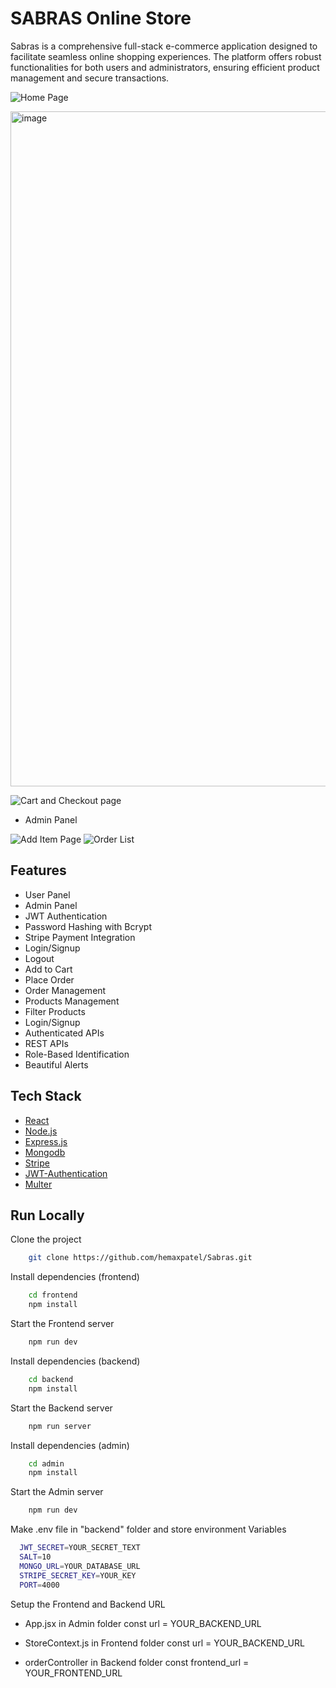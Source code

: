# SABRAS Online Store

Sabras is a comprehensive full-stack e-commerce application designed to facilitate seamless online shopping experiences. The platform offers robust functionalities for both users and administrators, ensuring efficient product management and secure transactions.

![Home Page](https://github.com/user-attachments/assets/10823072-beab-4de1-8cf8-10ac79fd837b)

<img width="1920" height="1080" alt="image" src="https://github.com/user-attachments/assets/dd98be4e-9031-4e1c-8f5b-fd9ff733e6bb" />


![Cart and Checkout page](https://github.com/user-attachments/assets/c1d90a2d-1d76-49a6-bb1a-9a03e0225248)
- Admin Panel

![Add Item Page](https://github.com/user-attachments/assets/cad403e7-d1bd-444d-8193-a675e4565eed)
![Order List](https://github.com/user-attachments/assets/3f8f1617-3b5a-4d9f-8252-1ca30c6790e2)


## Features

- User Panel
- Admin Panel
- JWT Authentication
- Password Hashing with Bcrypt
- Stripe Payment Integration
- Login/Signup
- Logout
- Add to Cart
- Place Order
- Order Management
- Products Management
- Filter Products
- Login/Signup
- Authenticated APIs
- REST APIs
- Role-Based Identification
- Beautiful Alerts

## Tech Stack

- [React](https://reactjs.org/)
- [Node.js](https://nodejs.org/en)
- [Express.js](https://expressjs.com/)
- [Mongodb](https://www.mongodb.com/)
- [Stripe](https://stripe.com/)
- [JWT-Authentication](https://jwt.io/introduction)
- [Multer](https://www.npmjs.com/package/multer)

## Run Locally

Clone the project

```bash
    git clone https://github.com/hemaxpatel/Sabras.git
```

Install dependencies (frontend)

```bash
    cd frontend
    npm install
```

Start the Frontend server

```bash
    npm run dev
```

Install dependencies (backend)

```bash
    cd backend
    npm install
```

Start the Backend server

```bash
    npm run server
```

Install dependencies (admin)

```bash
    cd admin
    npm install
```

Start the Admin server

```bash
    npm run dev
```

Make .env file in "backend" folder and store environment Variables

```bash
  JWT_SECRET=YOUR_SECRET_TEXT
  SALT=10
  MONGO_URL=YOUR_DATABASE_URL
  STRIPE_SECRET_KEY=YOUR_KEY
  PORT=4000
```

Setup the Frontend and Backend URL

- App.jsx in Admin folder
  const url = YOUR_BACKEND_URL
- StoreContext.js in Frontend folder
  const url = YOUR_BACKEND_URL

- orderController in Backend folder
  const frontend_url = YOUR_FRONTEND_URL
